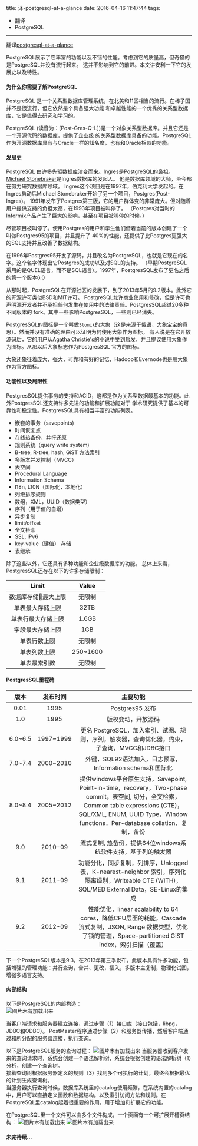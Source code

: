 title: 译-postgresql-at-a-glance
date: 2016-04-16 11:47:44
tags:
  - 翻译
  - PostgreSQL
---

翻译[postgresql-at-a-glance](http://www.cubrid.org/blog/dev-platform/postgresql-at-a-glance)

PostgreSQL展示了它丰富的功能以及不错的性能。考虑到它的质量高，但奇怪的是PostgreSQL并没有流行起来。
这并不影响到它的前进。本文讲安利一下它的发展史以及特性。

#### 为什么你需要了解PostgreSQL

PostgreSQL 是一个关系型数据库管理系统，在北美和11区相当的流行。在棒子国并不是很流行，但它依然是个具备强大功能
和卓越性能的一个优秀的关系型数据库，它是值得去研究和学习的。

PostgreSQL (读音为：[Post-Gres-Q-L])是一个对象关系型数据库。并且它还是一个开源代码的数据库，提供了企业级
的关系型数据库具备的功能。PostgreSQL作为开源数据库具有与Oracle一样的知名度，也有和Oracle相似的功能。

#### 发展史

PostgreSQL 由许多先驱数据库演变而来。Ingres是PostgreSQL的鼻祖。
[Michael Stonebraker](https://en.wikipedia.org/wiki/Michael_Stonebraker)是Ingres数据库的发起人。
他是数据库领域的大师，至今都在努力研究数据库领域。
Ingres这个项目是在1997年，伯克利大学发起的。在Ingres启动后Michael Stonebraker开始了另一个项目，Postgres(Post-Ingres)。
1991年发布了Postgres第三版，它的用户群体变的非常庞大。但对随着用户提供支持的负担太高，在1993年项目被叫停了。
（Postgres对当时的Informix产品产生了巨大的影响，甚至在项目被叫停的时候。）

尽管项目被叫停了。使用Postgres的用户和学生他们借着当前的版本创建了一个叫做Postgres95的项目，并且提升了
40%的性能，还提供了比Postgres更强大的SQL支持并且改善了数据结构。

在1996年Postgres95开发了源码，并且改名为PostgreSQL，也就是它现在的名字。这个名字体现出它Postgres的成功以及对SQL的支持。
（早期PostgreSQL采用的是QUEL语言，而不是SQL语言）。1997年，PostgresSQL发布了更名之后的第一个版本6.0

从那时起，PostgreSQL在开源社区的发展下，到了2013年5月的9.2版本。此外它的开源许可类似BSD和MIT许可。
PostgreSQL允许商业使用和修改，但是许可也声明源开发者并不承担任何发生在使用中的法律责任。PostgresSQL超过20多种不同版本的
fork。其中一些影响PostgresSQL，一些则已经消失。

PostgresSQL的图标是一个叫做`Slonik`的大象（这是来源于俄语，大象宝宝的意思）。然而并没有准确的理由可以证明为何使用大象作为图标，
有人说是在它开放源码后，它的用户从[Agatha Christie's](https://en.wikipedia.org/wiki/Agatha_Christie)的[小说](https://en.wikipedia.org/wiki/Elephants_Can_Remember)中受到启发，并且提议使用大象作为图标。从那以后大象标志作为PostgresSQL
官方的图标。

大象还象征着庞大，强大，可靠和有好的记忆，Hadoop和Evernode也是用大象作为官方图标。

#### 功能性以及局限性

PostgresSQL提供事务的支持和ACID，这都是作为关系型数据最基本的功能。此外PostgresSQL还支持许多先进的功能和扩展功能对于
学术研究提供了基本的可靠性和稳定性。PostgresSQL具有相当丰富的功能列表。
  * 嵌套的事务（savepoints)
  * 时间恢复点
  * 在线热备份，并行还原
  * 规则系统（query write system)
  * B-tree, R-tree, hash, GiST 方法索引
  * 多版本并发控制（MVCC）
  * 表空间
  * Procedural Language
  * Information Schema
  * I18n, L10N（国际化，本地化）
  * 列级排序规则
  * 数组，XML，UUID（数据类型）
  * 序列（用于值的自增）
  * 异步复制
  * limit/offset
  * 全文检索
  * SSL, IPv6
  * key-value（键值） 存储
  * 表继承

除了这些以外，它还具有多种功能和企业级数据库的功能。
总体上来看，PostgresSQL还存在以下的许多存储限制：  

| Limit | Value |
| :---: | :-----: |
| 数据库存储最大上限 | 无限制 |
| 单表最大存储上限 | 32TB |
| 单表行最大存储上限 | 1.6GB |
| 字段最大存储上限 | 1GB |
| 单表行数上限 | 无限制 |
| 单表列数上限 | 250~1600 |
| 单表最索引数 | 无限制 |

#### PostgresSQL里程碑

| 版本 | 发布时间 | 主要功能 |
| :--: | :-----: | :-----: |
| 0.01 | 1995 | Postgres95 发布 |
| 1.0  | 1995 | 版权变动，开放源码|
| 6.0~6.5 | 1997~1999 | 更名 PostgreSQL，加入索引、试图、规则，序列，触发器，查询优化器，约束，子查询，MVCC和JDBC接口 |
| 7.0~7.4 | 2000~2010 | 外键，SQL92语法加入，日志预写，Information schema和国际化 |
| 8.0~8.4 | 2005~2012 | 提供windows平台原生支持，Savepoint, Point-in-time，recovery，Two-phase commit，表空间, 切分，全文检索，Common table expressions (CTE)，SQL/XML, ENUM, UUID Type，Window functions，Per-database collation，复制，备份 |
| 9.0 | 2010-09 | 流式复制, 热备份，提供64位windows系统软件支持，基于列的触发器
| 9.1 | 2011-09 | 功能分化，同步复制，列排序，Unlogged 表，K-nearest-neighbor 索引，序列化隔离级别，Writeable CTE (WITH)，SQL/MED External Data，SE-Linux的集成
| 9.2 | 2012-09 | 性能优化，linear scalability to 64 cores，降低CPU层面的耗能，Cascade 流式复制，JSON, Range 数据类型，优化了锁的管理，Space-partitioned GiST index，索引扫描（覆盖）

下一个PostgreSQL版本是9.3，在2013年第三季发布。此版本具有许多功能，包括增强的管理功能：并行查询，合并、更改，插入，多版本主复制，物理化试图，增强多语言支持。

#### 内部结构
以下是PostgreSQL的内部构造：  
![图片木有加载出来](https://raw.githubusercontent.com/Matrixbirds/matrixbirds.github.io/deployer/pictures/postgresql_process_structure.png)

当客户端请求和服务器建立连接，通过步骤（1）接口库（接口包括，libpg，JDBC和ODBC）。
PostMaster程序通过步骤（2）和服务器传播，然后客户端通过和所分配的服务器连接，执行查询。  

以下是PostgreSQL服务的查询过程：
![图片木有加载出来](https://raw.githubusercontent.com/Matrixbirds/matrixbirds.github.io/deployer/pictures/postgresql_query_execution_procedure.png)
当服务器收到客户发来的查询请求时，系统会创建一个语法解析树，系统会根据创建的语法解析树（1）分析，创建一个查询树。  
接着查询树根据服务器定义的规则（3）找到多个可执行的计划，最终会根据最优的计划生成查询树。  
当服务器执行查询时候，数据库系统里的catalog使用频繁，在系统内置的catalog中，用户可以直接定义函数和数据结构。以及索引访问方法和规则。在PostgreSQL里catalog起着很重要的作用，用于增加和扩展它的功能。

在PostgreSQL里一个文件可以由多个文件构成，一个页面有一个可扩展开槽页结构：
![图片木有加载出来](https://raw.githubusercontent.com/Matrixbirds/matrixbirds.github.io/deployer/pictures/postgresql_data_page_structure.png)
![图片木有加载出来](https://raw.githubusercontent.com/Matrixbirds/matrixbirds.github.io/deployer/pictures/postgresql_index_page_structure.png)

#### 未完待续...
